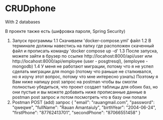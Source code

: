 # CRUDphone
With 2 databases

В проекте также есть (шифровка пароля, Spring Security)

1. Запуск программы
   1.1 Скачиваем 'docker-compose.yml' файл
   1.2 В терминале должны навестись на папку где расположен скаченный файл и прописать команду 'docker compose up -d'
   1.3 После запуска, можете зайти в брузер по ссылке http://locahost:8000/api/user или http://locahost:8000/api/employee
     (user - posgtresql), (employee - mongodb)
   1.4 У меня не работают миграции, потому что я не успел сделать миграции для mongo
     (потому что раньше не сталкивался, но я изучу этот вопрос, потому что мне интересно узнать)
   Поэтому я Вам ниже напишу post запрос на postman чтобы вы смогли полностью убедиться, что проект создает таблицы для обоих баз,
     но они пустые и вы можете добавить ниже прописанные данные в postman post запрос и потом посмотреть что в базу они попали
2. Postman POST (add) запрос
   {
        "email": "rauangmail.com",
        "password": "qweqwe",
        "fullName": "Rauan Amantaiuly",
        "birthYear": "2004-06-24",
        "firstPhone": "87762413701",
        "secondPhone": "87066551458"
   }
